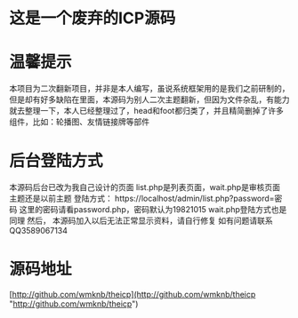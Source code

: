 # 这是一个废弃的ICP源码
# 温馨提示

本项目为二次翻新项目，并非是本人编写，虽说系统框架用的是我们之前研制的，但是却有好多缺陷在里面，本源码为别人二次主题翻新，但因为文件杂乱，有能力就去整理一下，本人已经整理过了，head和foot都归类了，并且精简删掉了许多组件，比如：轮播图、友情链接牌等部件
# 后台登陆方式
本源码后台已改为我自己设计的页面
list.php是列表页面，wait.php是审核页面
主题还是以前主题
登陆方式：
https://localhost/admin/list.php?password=密码
这里的密码请看password.php，密码默认为19821015
wait.php登陆方式也是同理
然后，
本源码加入以后无法正常显示资料，请自行修复
如有问题请联系QQ3589067134
# 源码地址
[http://github.com/wmknb/theicp](http://github.com/wmknb/theicp "http://github.com/wmknb/theicp")
